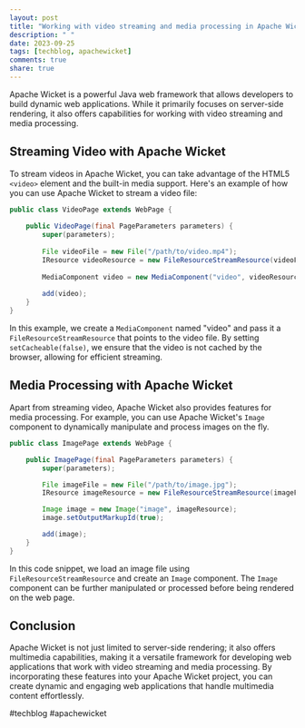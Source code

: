 ```yaml
---
layout: post
title: "Working with video streaming and media processing in Apache Wicket"
description: " "
date: 2023-09-25
tags: [techblog, apachewicket]
comments: true
share: true
---
```


Apache Wicket is a powerful Java web framework that allows developers to build dynamic web applications. While it primarily focuses on server-side rendering, it also offers capabilities for working with video streaming and media processing.

## Streaming Video with Apache Wicket

To stream videos in Apache Wicket, you can take advantage of the HTML5 `<video>` element and the built-in media support. Here's an example of how you can use Apache Wicket to stream a video file:

```java
public class VideoPage extends WebPage {
    
    public VideoPage(final PageParameters parameters) {
        super(parameters);
        
        File videoFile = new File("/path/to/video.mp4");
        IResource videoResource = new FileResourceStreamResource(videoFile).setCacheable(false);
        
        MediaComponent video = new MediaComponent("video", videoResource);
        
        add(video);
    }
}
```

In this example, we create a `MediaComponent` named "video" and pass it a `FileResourceStreamResource` that points to the video file. By setting `setCacheable(false)`, we ensure that the video is not cached by the browser, allowing for efficient streaming.

## Media Processing with Apache Wicket

Apart from streaming video, Apache Wicket also provides features for media processing. For example, you can use Apache Wicket's `Image` component to dynamically manipulate and process images on the fly.

```java
public class ImagePage extends WebPage {

    public ImagePage(final PageParameters parameters) {
        super(parameters);

        File imageFile = new File("/path/to/image.jpg");
        IResource imageResource = new FileResourceStreamResource(imageFile);

        Image image = new Image("image", imageResource);
        image.setOutputMarkupId(true);

        add(image);
    }
}
```

In this code snippet, we load an image file using `FileResourceStreamResource` and create an `Image` component. The `Image` component can be further manipulated or processed before being rendered on the web page.

## Conclusion

Apache Wicket is not just limited to server-side rendering; it also offers multimedia capabilities, making it a versatile framework for developing web applications that work with video streaming and media processing. By incorporating these features into your Apache Wicket project, you can create dynamic and engaging web applications that handle multimedia content effortlessly.

#techblog #apachewicket